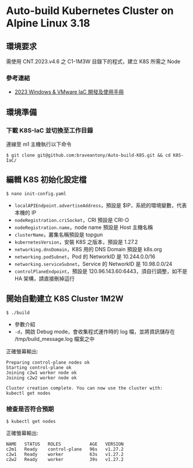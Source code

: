 # Auto-build Kubernetes Cluster on Alpine Linux 3.18

## 環境要求

需使用 CNT.2023.v4.6 之 C1-1M3W 目錄下的程式，建立 K8S 所需之 Node

### 參考連結
- [2023 Windows & VMware IaC 開發及使用手冊](https://hackmd.io/@QI-AN/iac)

## 環境準備

### 下載 K8S-IaC 並切換至工作目錄

連線至 m1 主機執行以下命令

```
$ git clone git@github.com:braveantony/Auto-build-K8S.git && cd K8S-IaC/
```

## 編輯 K8S 初始化設定檔

```
$ nano init-config.yaml
```

- `localAPIEndpoint.advertiseAddress`，預設是 $IP，系統的環境變數，代表本機的 IP
- `nodeRegistration.criSocket`，CRI 預設是 CRI-O
- `nodeRegistration.name`，node name 預設是 Host 主機名稱
- `clusterName`，叢集名稱預設是 topgun
- `kubernetesVersion`，安裝 K8S 之版本，預設是 1.27.2
- `networking.dnsDomain`，K8S 用的 DNS Domain 預設是 k8s.org
- `networking.podSubnet`，Pod 的 NetworkID 是 10.244.0.0/16
- `networking.serviceSubnet`，Service 的 NetworkID 是 10.98.0.0/24
- `controlPlaneEndpoint`，預設是 120.96.143.60:6443，須自行調整，如不是 HA 架構，請直接刪掉這行

## 開始自動建立 K8S Cluster 1M2W

```
$ ./build
```

- 參數介紹
- `-d`，開啟 Debug mode，會收集程式運作時的 log 檔，並將資訊儲存在 /tmp/build_message.log 檔案之中

正確螢幕輸出:
```
Preparing control-plane nodes ok
Starting control-plane ok
Joining c2w1 worker node ok
Joining c2w2 worker node ok

Cluster creation complete. You can now use the cluster with:
kubectl get nodes
```

### 檢查是否符合預期

```
$ kubectl get nodes
```

正確螢幕輸出:
```
NAME   STATUS   ROLES           AGE   VERSION
c2m1   Ready    control-plane   96s   v1.27.2
c2w1   Ready    worker          63s   v1.27.2
c2w2   Ready    worker          39s   v1.27.2
```
